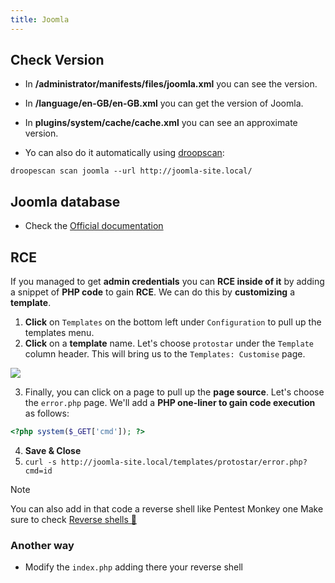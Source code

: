 ```yaml
---
title: Joomla
---
```

## Check Version

- In **/administrator/manifests/files/joomla.xml** you can see the version.
- In **/language/en-GB/en-GB.xml** you can get the version of Joomla.
- In **plugins/system/cache/cache.xml** you can see an approximate version.

- Yo can also do it automatically using [droopscan](https://github.com/SamJoan/droopescan):

```shell
droopescan scan joomla --url http://joomla-site.local/
```

## Joomla database

- Check the [Official documentation](https://docs.joomla.org/Tables)

## RCE

If you managed to get **admin credentials** you can **RCE inside of it** by adding a snippet of **PHP code** to gain **RCE**. We can do this by **customizing** a **template**.

1. **Click** on `Templates` on the bottom left under `Configuration` to pull up the templates menu.
2. **Click** on a **template** name. Let's choose `protostar` under the `Template` column header. This will bring us to the `Templates: Customise` page.

![](Pasted%20image%2020240530180012.png)

3. Finally, you can click on a page to pull up the **page source**. Let's choose the `error.php` page. We'll add a **PHP one-liner to gain code execution** as follows:

 ```php
 <?php system($_GET['cmd']); ?>
 ```

4. **Save & Close**
5. `curl -s http://joomla-site.local/templates/protostar/error.php?cmd=id`


>[!Note]
>You can also add in that code a reverse shell like Pentest Monkey one
>Make sure to check [Reverse shells 👾](reverse_shells.md)

### Another way

- Modify the `index.php` adding there your reverse shell



